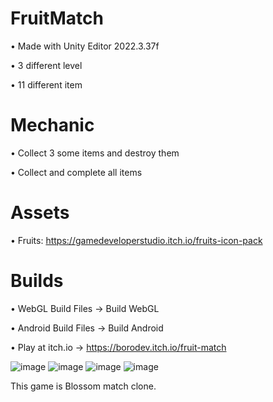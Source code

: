 # FruitMatch

• Made with Unity Editor 2022.3.37f

• 3 different level

• 11 different item

# Mechanic

• Collect 3 some items and destroy them

• Collect and complete all items

# Assets

• Fruits: https://gamedeveloperstudio.itch.io/fruits-icon-pack

# Builds

• WebGL Build Files -> Build WebGL

• Android Build Files -> Build Android

• Play at itch.io -> https://borodev.itch.io/fruit-match

![image](https://github.com/user-attachments/assets/28cb1c89-c40c-4787-a5cb-084e41317d7b)
![image](https://github.com/user-attachments/assets/e186cc9d-f9b5-4a72-8100-f24ba39671de)
![image](https://github.com/user-attachments/assets/21d4743a-4c5e-49e1-939f-163b0e091c89)
![image](https://github.com/user-attachments/assets/1130d9b4-fb7e-430d-88eb-b2be11dcecb9)


This game is Blossom match clone.

